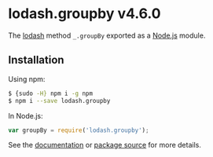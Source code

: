 # lodash.groupby v4.6.0

The [lodash](https://lodash.com/) method `_.groupBy` exported as a [Node.js](https://nodejs.org/) module.

## Installation

Using npm:
```bash
$ {sudo -H} npm i -g npm
$ npm i --save lodash.groupby
```

In Node.js:
```js
var groupBy = require('lodash.groupby');
```

See the [documentation](https://lodash.com/docs#groupBy) or [package source](https://github.com/lodash/lodash/blob/4.6.0-npm-packages/lodash.groupby) for more details.
